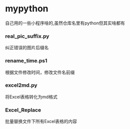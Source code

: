 # mypython
自己用的一些小程序啥的,虽然仓库名里有python但其实啥都有

### real_pic_suffix.py
纠正错误的图片后缀名

### rename_time.ps1
根据文件修改时间，修改文件名前缀

### excel2md.py
将Excel表格转化为md格式

### Excel_Replace
批量替换文件下所有Excel表格的内容
